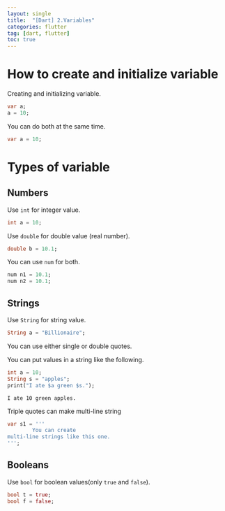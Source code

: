 ```yaml
---
layout: single
title:  "[Dart] 2.Variables"
categories: flutter
tag: [dart, flutter]
toc: true
---
```


# How to create and initialize variable  

Creating and initializing variable.  
```dart
var a;
a = 10;
```

You can do both at the same time.  
```dart
var a = 10;
```

# Types of variable  

## Numbers  

Use `int` for integer value.  
```dart
int a = 10;
```

Use `double` for double value (real number).  
```dart
double b = 10.1;
```

You can use `num` for both.
```dart
num n1 = 10.1;
num n2 = 10.1;
```

## Strings  

Use `String` for string value.  
```dart
String a = "Billionaire";
```
You can use either single or double quotes.  

You can put values in a string like the following.
```dart
int a = 10;
String s = "apples";
print("I ate $a green $s.");
```
```plaintext
I ate 10 green apples.
```

Triple quotes can make multi-line string
```dart
var s1 = '''
        You can create
multi-line strings like this one.
''';
```

## Booleans
Use `bool` for boolean values(only `true` and `false`).  
```dart
bool t = true;
bool f = false;
```




